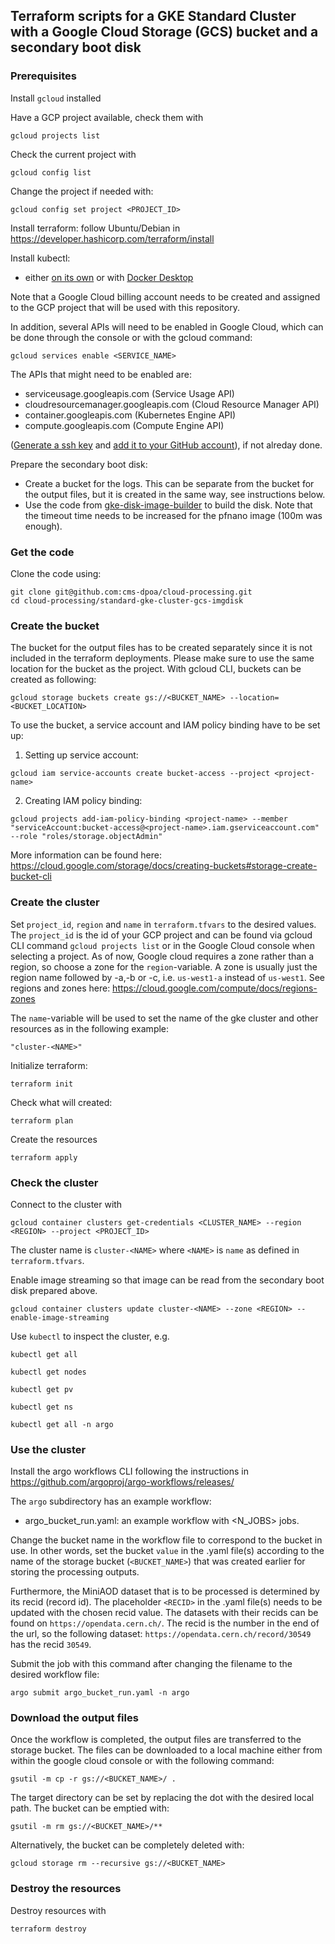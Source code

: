## Terraform scripts for a GKE Standard Cluster with a Google Cloud Storage (GCS) bucket and a secondary boot disk

### Prerequisites


Install `gcloud` installed

Have a GCP project available, check them with

```
gcloud projects list
```

Check the current project with

```
gcloud config list
```

Change the project if needed with:

```
gcloud config set project <PROJECT_ID>
```

Install terraform: follow Ubuntu/Debian in https://developer.hashicorp.com/terraform/install

Install kubectl:
- either [on its own](https://kubernetes.io/docs/tasks/tools/install-kubectl-linux/#install-using-native-package-management) or with [Docker Desktop](https://www.docker.com/products/docker-desktop/)

Note that a Google Cloud billing account needs to be created and assigned to the GCP project that will be used with this repository.

In addition, several APIs will need to be enabled in Google Cloud, which can be done through the console or with the gcloud command:

```
gcloud services enable <SERVICE_NAME>
```

The APIs that might need to be enabled are:
- serviceusage.googleapis.com (Service Usage API)
- cloudresourcemanager.googleapis.com (Cloud Resource Manager API)
- container.googleapis.com (Kubernetes Engine API)
- compute.googleapis.com (Compute Engine API)

([Generate a ssh key](https://docs.github.com/en/authentication/connecting-to-github-with-ssh/generating-a-new-ssh-key-and-adding-it-to-the-ssh-agent?platform=linux) and [add it to your GitHub account](https://docs.github.com/en/authentication/connecting-to-github-with-ssh/adding-a-new-ssh-key-to-your-github-account?tool=webui)), if not alreday done.

Prepare the secondary boot disk:

- Create a bucket for the logs. This can be separate from the bucket for the output files, but it is created in the same way, see instructions below. 
- Use the code from [gke-disk-image-builder](https://github.com/GoogleCloudPlatform/ai-on-gke/tree/main/tools/gke-disk-image-builder) to build the disk. Note that the timeout time needs to be increased for the pfnano image (100m was enough).

### Get the code

Clone the code using:

```
git clone git@github.com:cms-dpoa/cloud-processing.git
cd cloud-processing/standard-gke-cluster-gcs-imgdisk
```

### Create the bucket

The bucket for the output files has to be created separately since it is not included in the terraform deployments.
Please make sure to use the same location for the bucket as the project.
With gcloud CLI, buckets can be created as following:

```
gcloud storage buckets create gs://<BUCKET_NAME> --location=<BUCKET_LOCATION>
```

To use the bucket, a service account and IAM policy binding have to be set up:

1. Setting up service account:
```
gcloud iam service-accounts create bucket-access --project <project-name>
```
2. Creating IAM policy binding:
```
gcloud projects add-iam-policy-binding <project-name> --member "serviceAccount:bucket-access@<project-name>.iam.gserviceaccount.com" --role "roles/storage.objectAdmin"
```

More information can be found here: https://cloud.google.com/storage/docs/creating-buckets#storage-create-bucket-cli


### Create the cluster

Set `project_id`, `region` and `name` in `terraform.tfvars` to the desired values.
The `project_id` is the id of your GCP project and can be found via gcloud CLI command `gcloud projects list` or in the Google Cloud console when selecting a project.
As of now, Google cloud requires a zone rather than a region, so choose a zone for the `region`-variable.
A zone is usually just the region name followed by -a,-b or -c, i.e. `us-west1-a` instead of `us-west1`.
See regions and zones here: https://cloud.google.com/compute/docs/regions-zones

The `name`-variable will be used to set the name of the gke cluster and other resources as in the following example: 

```
"cluster-<NAME>"
```

Initialize terraform:

```
terraform init
```

Check what will created:

```
terraform plan
```

Create the resources

```
terraform apply
```

### Check the cluster

Connect to the cluster with

```
gcloud container clusters get-credentials <CLUSTER_NAME> --region <REGION> --project <PROJECT_ID>
```

The cluster name is `cluster-<NAME>` where `<NAME>` is `name` as defined in `terraform.tfvars`.

Enable image streaming so that image can be read from the secondary boot disk prepared above.

```
gcloud container clusters update cluster-<NAME> --zone <REGION> --enable-image-streaming
```

Use `kubectl` to inspect the cluster, e.g.

```
kubectl get all
```

```
kubectl get nodes
```

```
kubectl get pv
```

```
kubectl get ns
```

```
kubectl get all -n argo
```

### Use the cluster

Install the argo workflows CLI following the instructions in https://github.com/argoproj/argo-workflows/releases/

The `argo` subdirectory has an example workflow:

- argo_bucket_run.yaml: an example workflow with <N_JOBS> jobs.

Change the bucket name in the workflow file to correspond to the bucket in use.
In other words, set the bucket `value` in the .yaml file(s) according to the name of the storage bucket (`<BUCKET_NAME>`) that was created earlier for storing the processing outputs.

Furthermore, the MiniAOD dataset that is to be processed is determined by its recid (record id). The placeholder `<RECID>` in the .yaml file(s) needs to be updated with the chosen recid value.
The datasets with their recids can be found on `https://opendata.cern.ch/`.
The recid is the number in the end of the url, so the following dataset: `https://opendata.cern.ch/record/30549` has the recid `30549`.

Submit the job with this command after changing the filename to the desired workflow file:
```
argo submit argo_bucket_run.yaml -n argo 
```

### Download the output files
Once the workflow is completed, the output files are transferred to the storage bucket.
The files can be downloaded to a local machine either from within the google cloud console or with the following command:
```
gsutil -m cp -r gs://<BUCKET_NAME>/ .
```
The target directory can be set by replacing the dot with the desired local path.
The bucket can be emptied with:
```
gsutil -m rm gs://<BUCKET_NAME>/**
```
Alternatively, the bucket can be completely deleted with:
```
gcloud storage rm --recursive gs://<BUCKET_NAME>
```

### Destroy the resources

Destroy resources with

```
terraform destroy
```